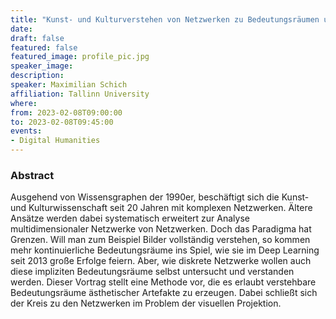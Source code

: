 ```yaml
---
title: "Kunst- und Kulturverstehen von Netzwerken zu Bedeutungsräumen und zurück"
date:
draft: false
featured: false
featured_image: profile_pic.jpg
speaker_image:
description:
speaker: Maximilian Schich
affiliation: Tallinn University
where:
from: 2023-02-08T09:00:00
to: 2023-02-08T09:45:00
events:
- Digital Humanities
---
```


### Abstract

Ausgehend von Wissensgraphen der 1990er, beschäftigt sich die Kunst- und Kulturwissenschaft seit 20 Jahren mit komplexen Netzwerken. Ältere Ansätze werden dabei systematisch erweitert zur Analyse multidimensionaler Netzwerke von Netzwerken. Doch das Paradigma hat Grenzen. Will man zum Beispiel Bilder vollständig verstehen, so kommen mehr kontinuierliche Bedeutungsräume ins Spiel, wie sie im Deep Learning seit 2013 große Erfolge feiern. Aber, wie diskrete Netzwerke wollen auch diese impliziten Bedeutungsräume selbst untersucht und verstanden werden. Dieser Vortrag stellt eine Methode vor, die es erlaubt verstehbare Bedeutungsräume ästhetischer Artefakte zu erzeugen. Dabei schließt sich der Kreis zu den Netzwerken im Problem der visuellen Projektion.
